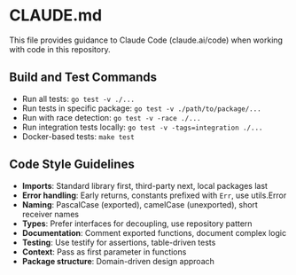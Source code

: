 # CLAUDE.md

This file provides guidance to Claude Code (claude.ai/code) when working with code in this repository.

## Build and Test Commands

- Run all tests: `go test -v ./...`
- Run tests in specific package: `go test -v ./path/to/package/...`
- Run with race detection: `go test -v -race ./...`
- Run integration tests locally: `go test -v -tags=integration ./...`
- Docker-based tests: `make test`

## Code Style Guidelines

- **Imports**: Standard library first, third-party next, local packages last
- **Error handling**: Early returns, constants prefixed with `Err`, use utils.Error
- **Naming**: PascalCase (exported), camelCase (unexported), short receiver names
- **Types**: Prefer interfaces for decoupling, use repository pattern
- **Documentation**: Comment exported functions, document complex logic
- **Testing**: Use testify for assertions, table-driven tests
- **Context**: Pass as first parameter in functions
- **Package structure**: Domain-driven design approach
